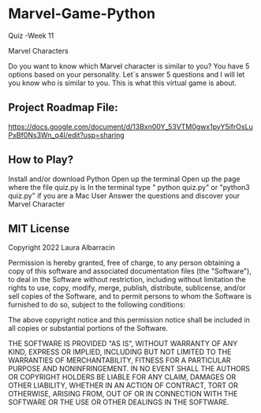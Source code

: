 # Marvel-Game-Python
Quiz -Week 11

Marvel Characters

Do you want to know which Marvel character is similar to you?
You have 5 options based on your personality. 
Let`s answer 5 questions and I will let you know who is similar to you. This is what this virtual game is about. 

## Project Roadmap File: 
https://docs.google.com/document/d/13Bxn00Y_53VTM0gwx1pyY5ifrOsLuPxBf0Ns3Wn_q4I/edit?usp=sharing

## How to Play? 
Install and/or download Python
Open up the terminal
Open up the page where the file quiz.py is
In the terminal type " python quiz.py" or "python3 quiz.py" if you are a Mac User
Answer the questions and discover your Marvel Character

## MIT License
Copyright 2022 Laura Albarracin

Permission is hereby granted, free of charge, to any person obtaining a copy of this software and associated documentation files (the "Software"), to deal in the Software without restriction, including without limitation the rights to use, copy, modify, merge, publish, distribute, sublicense, and/or sell copies of the Software, and to permit persons to whom the Software is furnished to do so, subject to the following conditions:

The above copyright notice and this permission notice shall be included in all copies or substantial portions of the Software.

THE SOFTWARE IS PROVIDED "AS IS", WITHOUT WARRANTY OF ANY KIND, EXPRESS OR IMPLIED, INCLUDING BUT NOT LIMITED TO THE WARRANTIES OF MERCHANTABILITY, FITNESS FOR A PARTICULAR PURPOSE AND NONINFRINGEMENT. IN NO EVENT SHALL THE AUTHORS OR COPYRIGHT HOLDERS BE LIABLE FOR ANY CLAIM, DAMAGES OR OTHER LIABILITY, WHETHER IN AN ACTION OF CONTRACT, TORT OR OTHERWISE, ARISING FROM, OUT OF OR IN CONNECTION WITH THE SOFTWARE OR THE USE OR OTHER DEALINGS IN THE SOFTWARE.


